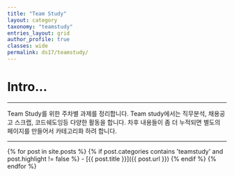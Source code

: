 ```yaml
---
title: "Team Study"
layout: category
taxonomy: "teamstudy"
entries_layout: grid
author_profile: true
classes: wide
permalink: ds17/teamstudy/
---
```


# Intro...
---
Team Study를 위한 주차별 과제를 정리합니다. Team study에서는 직무분석, 채용공고 스크랩, 코드쉐도잉등 다양한 활동을 합니다. 차후 내용들이 좀 더 누적되면 별도의 페이지를 만들어서 카테고리화 하려 합니다.

---



{% for post in site.posts %}
  {% if post.categories contains 'teamstudy' and post.highlight != false %}
    - [{{ post.title }}]({{ post.url }})
  {% endif %}
{% endfor %}
